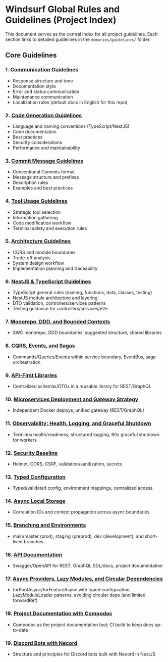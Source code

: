 # Windsurf Global Rules and Guidelines (Project Index)

This document serves as the central index for all project guidelines. Each section links to detailed guidelines in the `memories/guidelines/` folder.

## Core Guidelines

### 1. [Communication Guidelines](guidelines/01_communication_guidelines.md)
- Response structure and tone
- Documentation style
- Error and status communication
- Maintenance communication
- Localization rules (default docs in English for this repo)

### 2. [Code Generation Guidelines](guidelines/02_code_guidelines.md)
- Language and naming conventions (TypeScript/NestJS)
- Code documentation
- Best practices
- Security considerations
- Performance and maintainability

### 3. [Commit Message Guidelines](guidelines/03_commit_message_guidelines.md)
- Conventional Commits format
- Message structure and prefixes
- Description rules
- Examples and best practices

### 4. [Tool Usage Guidelines](guidelines/04_tool_usage_guidelines.md)
- Strategic tool selection
- Information gathering
- Code modification workflow
- Terminal safety and execution rules

### 5. [Architecture Guidelines](guidelines/05_architecture_mode_guidelines.md)
- CQRS and module boundaries
- Trade-off analysis
- System design workflow
- Implementation planning and traceability

### 6. [NestJS & TypeScript Guidelines](guidelines/06_nestjs_guidelines.md)
- TypeScript general rules (naming, functions, data, classes, testing)
- NestJS module architecture and layering
- DTO validation, controllers/services patterns
- Testing guidance for controllers/services/e2e

### 7. [Monorepo, DDD, and Bounded Contexts](guidelines/07_monorepo_bounded_contexts.md)
- SWC monorepo, DDD boundaries, suggested structure, shared libraries

### 8. [CQRS, Events, and Sagas](guidelines/08_cqrs_events_sagas.md)
- Commands/Queries/Events within service boundary, EventBus, saga orchestration

### 9. [API-First Libraries](guidelines/09_api_first_libraries.md)
- Centralized schemas/DTOs in a reusable library for REST/GraphQL

### 10. [Microservices Deployment and Gateway Strategy](guidelines/10_microservices_deployment_gateway.md)
- Independent Docker deploys, unified gateway (REST/GraphQL)

### 11. [Observability: Health, Logging, and Graceful Shutdown](guidelines/11_observability_health_logging_shutdown.md)
- Terminus health/readiness, structured logging, 60s graceful shutdown for workers

### 12. [Security Baseline](guidelines/12_security_baseline.md)
- Helmet, CORS, CSRF, validation/sanitization, secrets

### 13. [Typed Configuration](guidelines/13_configuration_typed_properties.md)
- Typed/validated config, environment mappings, centralized access

### 14. [Async Local Storage](guidelines/14_async_local_storage.md)
- Correlation IDs and context propagation across async boundaries

### 15. [Branching and Environments](guidelines/15_branching_environments.md)
- main/master (prod), staging (preprod), dev (development), and short-lived branches

### 16. [API Documentation](guidelines/16_api_documentation.md)
- Swagger/OpenAPI for REST, GraphQL SDL/docs, project documentation

### 17. [Async Providers, Lazy Modules, and Circular Dependencies](guidelines/17_async_providers_lazy_modules_circular_deps.md)
- forRootAsync/forFeatureAsync with typed configuration, LazyModuleLoader patterns, avoiding circular deps (and limited forwardRef)

### 18. [Project Documentation with Compodoc](guidelines/18_documentation_compodoc.md)
- Compodoc as the project documentation tool; CI build to keep docs up-to-date

### 19. [Discord Bots with Necord](guidelines/19_discord_necord.md)
- Structure and principles for Discord bots built with Necord in NestJS
